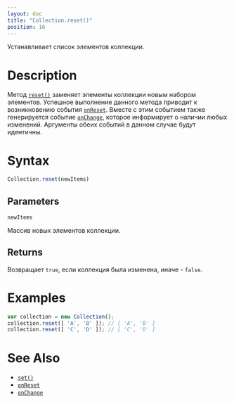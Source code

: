 ```yaml
---
layout: doc
title: "Collection.reset()"
position: 16
---
```


Устанавливает список элементов коллекции.

# Description

Метод [`reset()`](../Collection.reset/) заменяет элементы коллекции новым набором элементов.
Успешное выполнение данного метода приводит к возникновению события [`onReset`](../Collection.onReset/).
Вместе с этим событием также генерируется событие [`onChange`](../Collection.onChange/), которое
информирует о наличии любых изменений. Аргументы обеих событий в данном случае будут идентичны.

# Syntax

```js
Collection.reset(newItems)
```

## Parameters

`newItems`

Массив новых элементов коллекции.

## Returns

Возвращает `true`, если коллекция была изменена, иначе - `false`.

# Examples

```js
var collection = new Collection();
collection.reset([ 'A', 'B' ]); // [ 'A', 'B' ]
collection.reset([ 'C', 'D' ]); // [ 'C', 'D' ]
```

# See Also

* [`set()`](../Collection.set/)
* [`onReset`](../Collection.onReset/)
* [`onChange`](../Collection.onChange/)
